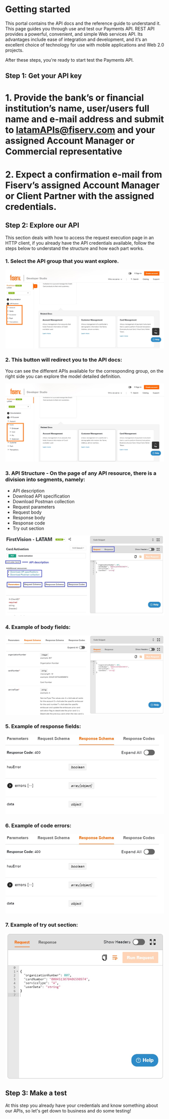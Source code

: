 # Getting started

This portal contains the API docs and the reference guide to understand it. This page guides you through use and test our Payments API. REST API provides a powerful, convenient, and simple Web services API. Its advantages include ease of integration and development, and it’s an excellent choice of technology for use with mobile applications and Web 2.0 projects.

After these steps, you're ready to start test the Payments API.

## Step 1: Get your API key

# 1. Provide the bank’s or financial institution’s name, user/users full name and e-mail address and submit to latamAPIs@fiserv.com and your assigned Account Manager or Commercial representative

# 2. Expect a confirmation e-mail from Fiserv’s assigned Account Manager or Client Partner with the assigned credentials.

## Step 2: Explore our API

This section deals with how to access the request execution page in an HTTP client, if you already have the API credentials available, follow the steps below to understand the structure and how each part works.

### 1. Select the API group that you want explore.

![Getting started 1!](/assets/images/getting-started-1.jpg "Getting started 1")

### 2. This button will redirect you to the API docs:

You can see the different APIs available for the corresponding group, on the right side you can explore the model detailed definition.

![Getting started 2!](/assets/images/getting-started-2.jpg "Getting started 2")

### 3. API Structure - On the page of any API resource, there is a division into segments, namely:

- API description
- Download API specification
- Download Postman collection
- Request parameters
- Request body
- Response body
- Response code
- Try out section

![Getting started 3!](/assets/images/getting-started-3.jpg "Getting started 3")

### 4. Example of body fields:

![Getting started 4!](/assets/images/getting-started-4.jpg "Getting started 4")

### 5. Example of response fields:

![Getting started 5!](/assets/images/getting-started-5.jpg "Getting started 5")

### 6. Example of code errors:

![Getting started 6!](/assets/images/getting-started-6.jpg "Getting started 6")

### 7. Example of try out section:

![Getting started 7!](/assets/images/getting-started-7.jpg "Getting started 7")

## Step 3: Make a test

At this step you already have your credentials and know something about our APIs, so let's get down to business and do some testing!

